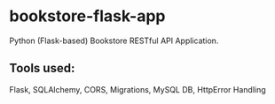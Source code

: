 # bookstore-flask-app
Python (Flask-based) Bookstore RESTful API Application. 

**Tools used:** 
---
Flask, SQLAlchemy, CORS, Migrations, MySQL DB, HttpError Handling
